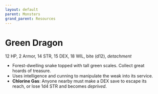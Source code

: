 ```yaml
---
layout: default
parent: Monsters
grand_parent: Resources
---
```


# Green Dragon

12 HP, 2 Armor, 14 STR, 15 DEX, 18 WIL, bite (d12), _detachment_

- Forest-dwelling snake topped with tall green scales. Collect great hoards of treasure.
- Uses intelligence and cunning to manipulate the weak into its service.
- **Chlorine Gas**: Anyone nearby must make a DEX save to escape its reach, or lose 1d4 STR and becomes _deprived_. 